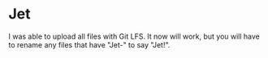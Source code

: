 # Jet
I was able to upload all files with Git LFS. It now will work, but you will have to rename any files that have "Jet-" to say "Jet!".
